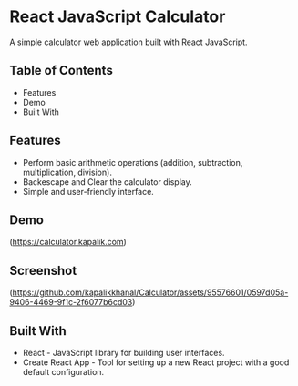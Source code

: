 # React JavaScript Calculator

A simple calculator web application built with React JavaScript.

## Table of Contents
* Features
* Demo
* Built With



## Features
* Perform basic arithmetic operations (addition, subtraction, multiplication, division).
* Backescape and Clear the calculator display.
* Simple and user-friendly interface.

## Demo

(https://calculator.kapalik.com)

## Screenshot
(https://github.com/kapalikkhanal/Calculator/assets/95576601/0597d05a-9406-4469-9f1c-2f6077b6cd03)

## Built With
* React - JavaScript library for building user interfaces.
* Create React App - Tool for setting up a new React project with a good default configuration.
